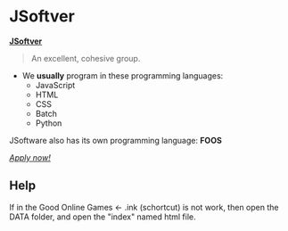 # JSoftver
[**JSoftver**](https://github.com/JSoftver)

>An excellent, cohesive group.

* We **usually** program in these programming languages:
    * JavaScript
    * HTML
    * CSS
    * Batch
    * Python

JSoftware also has its own programming language: **FOOS**

[_Apply now!_](https://github.com/JSoftver/JavaScript-Public/issues)

## Help
If in the Good Online Games <- .ink (schortcut) is not work, then open the DATA folder, and open the "index" named html file.
